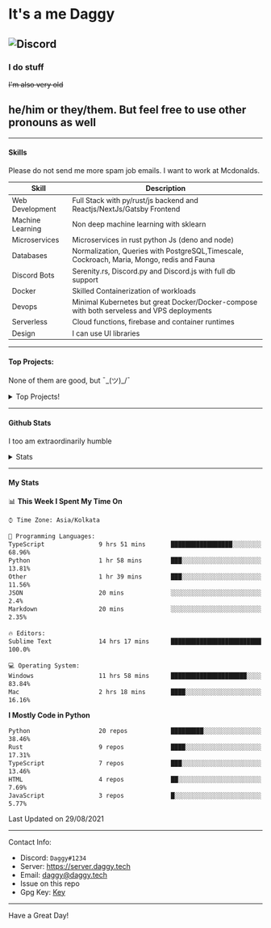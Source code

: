 
# It's a me Daggy

![Discord](https://img.shields.io/discord/491175207122370581?color=black&label=Discord&logo=discord) 
 ----

### I do stuff

~~I'm also very old~~

## he/him or they/them. But feel free to use other pronouns as well

-----

#### Skills

Please do not send me more spam job emails. I want to work at Mcdonalds.

| Skill | Description |
| ----- | ----------- |
| Web Development | Full Stack with py/rust/js backend and Reactjs/NextJs/Gatsby Frontend
| Machine Learning | Non deep machine learning with sklearn |
| Microservices | Microservices in rust python Js (deno and node) |
| Databases | Normalization, Queries with PostgreSQL,Timescale, Cockroach,  Maria, Mongo, redis and Fauna |
| Discord Bots | Serenity.rs, Discord.py and Discord.js with full db support |
| Docker | Skilled Containerization of workloads |
| Devops | Minimal Kubernetes but great Docker/Docker-compose with both serveless and VPS deployments |
| Serverless | Cloud functions, firebase and container runtimes |
| Design | I can use UI libraries|

-----

#### Top Projects:

None of them are good, but ¯\_(ツ)_/¯
<details>
  <summary>Top Projects!</summary>
    
   - [Dagpi](https://dagpi.xyz) : Full stack api built with rust, postgres, redis, python and typescript with Full frontend dashboard and  full monitoring. Also 2 api wrappers for it.
    
   - [Dagbot](https://dagbot.daggy.tech): discord bot with website and feedback along with large fully customisable interface using Postgres and discord.py
    
   - [R.Daggy](https://github.com/Daggy1234/r.daggy): Private discord bot for my server with rust
    
   - [New York Pizza](https://github.com/Daggy1234/NewYorkPizza): A data science study that uses Data analysis and ML to predict the best place to open a pizza shop
 
</details>

-----

#### Github Stats

I too am extraordinarily humble

<details>
  <summary>Stats</summary>
<a href="https://github.com/Daggy1234">
  <img src="https://github-readme-stats.vercel.app/api?username=Daggy1234&show_icons=true&hide_border=true" />
</a><a href="https://github.com/Daggy1234">
  <img src="https://github-readme-stats.vercel.app/api/top-langs/?username=Daggy1234&layout=compact&langs_count=9&hide=css,html" />
</a><a href="https://github.com/Daggy1234">
 <img src="https://raw.githubusercontent.com/Daggy1234/generate-stats/master/generated/overview.svg" />
</a><a href="https://github.com/Daggy1234">
 <img src="https://raw.githubusercontent.com/Daggy1234/generate-stats/master/generated/languages.svg" />
 </a>
</details>
  
-----

#### My Stats

<!--START_SECTION:waka-->
📊 **This Week I Spent My Time On** 

```text
⌚︎ Time Zone: Asia/Kolkata

💬 Programming Languages: 
TypeScript               9 hrs 51 mins       █████████████████░░░░░░░░   68.96% 
Python                   1 hr 58 mins        ███░░░░░░░░░░░░░░░░░░░░░░   13.81% 
Other                    1 hr 39 mins        ███░░░░░░░░░░░░░░░░░░░░░░   11.56% 
JSON                     20 mins             ░░░░░░░░░░░░░░░░░░░░░░░░░   2.4% 
Markdown                 20 mins             ░░░░░░░░░░░░░░░░░░░░░░░░░   2.35%

🔥 Editors: 
Sublime Text             14 hrs 17 mins      █████████████████████████   100.0%

💻 Operating System: 
Windows                  11 hrs 58 mins      █████████████████████░░░░   83.84% 
Mac                      2 hrs 18 mins       ████░░░░░░░░░░░░░░░░░░░░░   16.16%

```

**I Mostly Code in Python** 

```text
Python                   20 repos            █████████░░░░░░░░░░░░░░░░   38.46% 
Rust                     9 repos             ████░░░░░░░░░░░░░░░░░░░░░   17.31% 
TypeScript               7 repos             ███░░░░░░░░░░░░░░░░░░░░░░   13.46% 
HTML                     4 repos             ██░░░░░░░░░░░░░░░░░░░░░░░   7.69% 
JavaScript               3 repos             █░░░░░░░░░░░░░░░░░░░░░░░░   5.77%

```



 Last Updated on 29/08/2021
<!--END_SECTION:waka-->

-----

Contact Info:

- Discord: `Daggy#1234`
- Server: https://server.daggy.tech
- Email: daggy@daggy.tech
- Issue on this repo
- Gpg Key: [Key](https://github.com/daggy1234.gpg)

-----
Have a Great Day!
